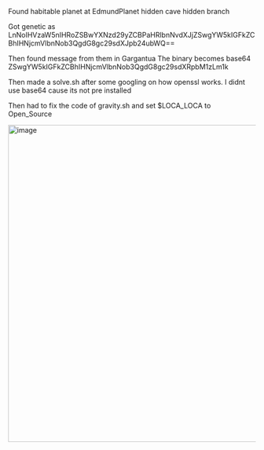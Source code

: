 Found habitable planet at EdmundPlanet hidden cave hidden branch

Got genetic as LnNoIHVzaW5nIHRoZSBwYXNzd29yZCBPaHRlbnNvdXJjZSwgYW5kIGFkZCBhIHNjcmVlbnNob3QgdG8gc29sdXJpb24ubWQ==

Then found message from them in Gargantua
The binary becomes base64 ZSwgYW5kIGFkZCBhIHNjcmVlbnNob3QgdG8gc29sdXRpbM1zLm1k

Then made a solve.sh after some googling on how openssl works. I didnt use base64 cause its not pre installed

Then had to fix the code of gravity.sh and set $LOCA_LOCA to Open_Source


<img width="1047" height="646" alt="image" src="https://github.com/user-attachments/assets/1c498b35-01ca-4516-9742-c090ba9c9461" />


